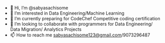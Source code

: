 - 👋 Hi, I’m @sabyasachisome
- 👀 I’m interested in Data Engineering/Machine Learning
- 🌱 I’m currently preparing for CodeChef Competitive coding certification
- 💞️ I’m looking to collaborate with programmers for Data Engineering/ Data Migration/ Analytics Projects
- 📫 How to reach me sabyasachisome123@gmail.com/9073296487

<!---
sabyasachisome/sabyasachisome is a ✨ special ✨ repository because its `README.md` (this file) appears on your GitHub profile.
You can click the Preview link to take a look at your changes.
--->
